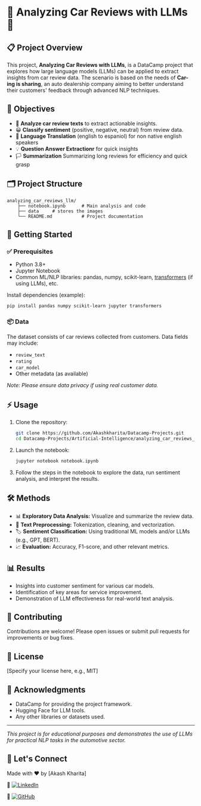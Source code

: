 # 🚗 Analyzing Car Reviews with LLMs 🤖

## 📋 Project Overview

This project, **Analyzing Car Reviews with LLMs**, is a DataCamp project that explores how large language models (LLMs) can be applied to extract insights from car review data. The scenario is based on the needs of **Car-ing is sharing**, an auto dealership company aiming to better understand their customers' feedback through advanced NLP techniques.

## 🎯 Objectives

- 📝 **Analyze car review texts** to extract actionable insights.
- 😀 **Classify sentiment** (positive, negative, neutral) from review data.
- 🧠 **Language Translation** (english to espaniol) for non native english speakers
- 💡 **Question Answer Extractionr** for quick insights
- 🏳️ **Summarization** Summarizing long reviews for efficiency and quick grasp

## 🗂️ Project Structure

```
analyzing_car_reviews_llm/
    ├── notebook.ipynb      # Main analysis and code
    ├── data     # stores the images
    └── README.md           # Project documentation
```

## 🚀 Getting Started

### ✅ Prerequisites

- Python 3.8+
- Jupyter Notebook
- Common ML/NLP libraries: pandas, numpy, scikit-learn, [transformers](https://huggingface.co/transformers/) (if using LLMs), etc.

Install dependencies (example):

```bash
pip install pandas numpy scikit-learn jupyter transformers
```

### 📦 Data

The dataset consists of car reviews collected from customers. Data fields may include:

- `review_text`
- `rating`
- `car_model`
- Other metadata (as available)

*Note: Please ensure data privacy if using real customer data.*

## ⚡ Usage

1. Clone the repository:
    ```bash
    git clone https://github.com/Akashkharita/Datacamp-Projects.git
    cd Datacamp-Projects/Artificial-Intelligence/analyzing_car_reviews_llm
    ```
2. Launch the notebook:
    ```bash
    jupyter notebook notebook.ipynb
    ```
3. Follow the steps in the notebook to explore the data, run sentiment analysis, and interpret the results.

## 🛠️ Methods

- 📊 **Exploratory Data Analysis:** Visualize and summarize the review data.
- 🧹 **Text Preprocessing:** Tokenization, cleaning, and vectorization.
- 🏷️ **Sentiment Classification:** Using traditional ML models and/or LLMs (e.g., GPT, BERT).
- 📈 **Evaluation:** Accuracy, F1-score, and other relevant metrics.

## 📊 Results

- Insights into customer sentiment for various car models.
- Identification of key areas for service improvement.
- Demonstration of LLM effectiveness for real-world text analysis.

## 🤝 Contributing

Contributions are welcome! Please open issues or submit pull requests for improvements or bug fixes.

## 📄 License

[Specify your license here, e.g., MIT]

## 🙏 Acknowledgments

- DataCamp for providing the project framework.
- Hugging Face for LLM tools.
- Any other libraries or datasets used.

---

*This project is for educational purposes and demonstrates the use of LLMs for practical NLP tasks in the automotive sector.*

## 🤝 Let's Connect
Made with ❤️ by [Akash Kharita]

🔗 [![LinkedIn](https://img.shields.io/badge/LinkedIn-blue?style=flat&logo=linkedin)](https://www.linkedin.com/in/akash-k-609b12361/)

🐙 [![GitHub](https://img.shields.io/badge/GitHub-black?style=flat&logo=github)](https://github.com/Akashkharita)
